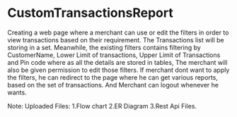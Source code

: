 # CustomTransactionsReport

Creating a web page where a merchant can use or edit the filters in order to view transactions based on their requirement. 
The Transactions list will be storing in a set.
Meanwhile, the existing filters contains filtering by CustomerName, Lower Limit of transactions, Upper Limit of Transactions and Pin code where as all the details are stored in tables,
The merchant will also be given permission to edit those filters.
If merchant dont want to apply the filters, he can redirect to the page where he can get various reports, based on the set of transactions.
And Merchant can logout whenever he wants.


Note: 
Uploaded Files: 
1.Flow chart 
2.ER Diagram
3.Rest Api Files.
